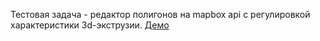 Тестовая задача - редактор полигонов на mapbox api с регулировкой характеристики 3d-экструзии. 
[Демо](https://rkit1.github.io/mapbox/)
